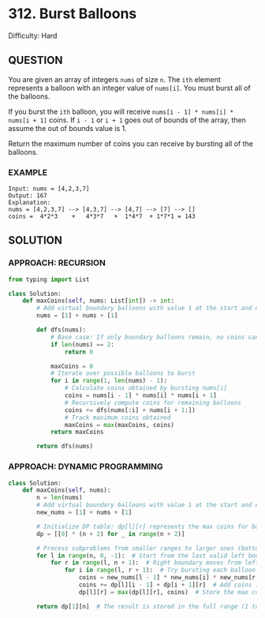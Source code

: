 # 312. Burst Balloons
Difficulty: Hard

## QUESTION

You are given an array of integers `nums` of size `n`. The `ith` element represents a balloon with an integer value of `nums[i]`. You must burst all of the balloons.

If you burst the `ith` balloon, you will receive `nums[i - 1] * nums[i] * nums[i + 1]` coins. If `i - 1` or `i + 1` goes out of bounds of the array, then assume the out of bounds value is 1.

Return the maximum number of coins you can receive by bursting all of the balloons.

### EXAMPLE

```
Input: nums = [4,2,3,7]
Output: 167
Explanation:
nums = [4,2,3,7] --> [4,3,7] --> [4,7] --> [7] --> []
coins =  4*2*3    +   4*3*7   +  1*4*7  + 1*7*1 = 143
```

## SOLUTION


### APPROACH: RECURSION

```python
from typing import List

class Solution:
    def maxCoins(self, nums: List[int]) -> int:
        # Add virtual boundary balloons with value 1 at the start and end
        nums = [1] + nums + [1]

        def dfs(nums):
            # Base case: If only boundary balloons remain, no coins can be collected
            if len(nums) == 2:
                return 0

            maxCoins = 0
            # Iterate over possible balloons to burst
            for i in range(1, len(nums) - 1):  
                # Calculate coins obtained by bursting nums[i]
                coins = nums[i - 1] * nums[i] * nums[i + 1]
                # Recursively compute coins for remaining balloons
                coins += dfs(nums[:i] + nums[i + 1:])
                # Track maximum coins obtained
                maxCoins = max(maxCoins, coins)
            return maxCoins

        return dfs(nums)
```

### APPROACH: DYNAMIC PROGRAMMING

```python
class Solution:
    def maxCoins(self, nums):
        n = len(nums)
        # Add virtual boundary balloons with value 1 at the start and end
        new_nums = [1] + nums + [1]

        # Initialize DP table: dp[l][r] represents the max coins for bursting balloons in range [l, r]
        dp = [[0] * (n + 2) for _ in range(n + 2)]

        # Process subproblems from smaller ranges to larger ones (bottom-up approach)
        for l in range(n, 0, -1):  # Start from the last valid left boundary and move up
            for r in range(l, n + 1):  # Right boundary moves from left to the end
                for i in range(l, r + 1):  # Try bursting each balloon in range [l, r]
                    coins = new_nums[l - 1] * new_nums[i] * new_nums[r + 1]  # Coins from bursting nums[i]
                    coins += dp[l][i - 1] + dp[i + 1][r]  # Add coins from left and right partitions
                    dp[l][r] = max(dp[l][r], coins)  # Store the max coins possible for this range

        return dp[1][n]  # The result is stored in the full range (1 to n)
```

